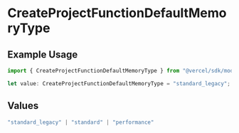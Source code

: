 # CreateProjectFunctionDefaultMemoryType

## Example Usage

```typescript
import { CreateProjectFunctionDefaultMemoryType } from "@vercel/sdk/models/operations/createproject.js";

let value: CreateProjectFunctionDefaultMemoryType = "standard_legacy";
```

## Values

```typescript
"standard_legacy" | "standard" | "performance"
```